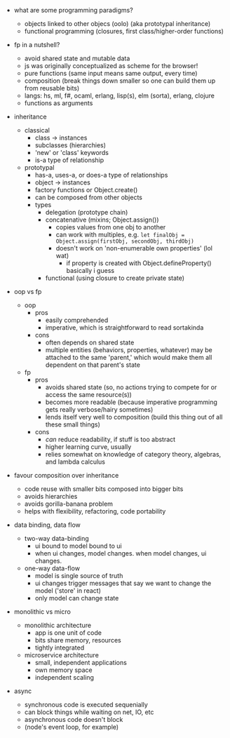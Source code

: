 * what are some programming paradigms?
  * objects linked to other objecs (oolo) (aka prototypal inheritance)
  * functional programming (closures, first class/higher-order functions)

* fp in a nutshell?
  * avoid shared state and mutable data
  * js was originally conceptualized as scheme for the browser!
  * pure functions (same input means same output, every time)
  * composition (break things down smaller so one can build them up from reusable bits)
  * langs: hs, ml, f#, ocaml, erlang, lisp(s), elm (sorta), erlang, clojure
  * functions as arguments

* inheritance
  * classical
    * class -> instances
    * subclasses (hierarchies)
    * 'new' or 'class' keywords
    * is-a type of relationship
  * prototypal
    * has-a, uses-a, or does-a type of relationships
    * object -> instances
    * factory functions or Object.create()
    * can be composed from other objects
    * types
      * delegation (prototype chain)
      * concatenative (mixins; Object.assign())
        * copies values from one obj to another
        * can work with multiples, e.g. `let finalObj = Object.assign(firstObj, secondObj, thirdObj)`
        * doesn't work on 'non-enumerable own properties' (lol wat)
          * if property is created with Object.defineProperty() basically i guess
      * functional (using closure to create private state)

* oop vs fp
  * oop
    * pros
      * easily comprehended
      * imperative, which is straightforward to read sortakinda
    * cons
      * often depends on shared state
      * multiple entities (behaviors, properties, whatever) may be attached to the same
        'parent,' which would make them all dependent on that parent's state
  * fp
    * pros
      * avoids shared state (so, no actions trying to compete for or access the same resource(s))
      * becomes more readable (because imperative programming gets really verbose/hairy sometimes)
      * lends itself very well to composition (build this thing out of all these small things)
    * cons
      * _can_ reduce readability, if stuff is too abstract
      * higher learning curve, usually
      * relies somewhat on knowledge of category theory, algebras, and lambda calculus

* favour composition over inheritance
  * code reuse with smaller bits composed into bigger bits
  * avoids hierarchies
  * avoids gorilla-banana problem
  * helps with flexibility, refactoring, code portability

* data binding, data flow
  * two-way data-binding
    * ui bound to model bound to ui
    * when ui changes, model changes. when model changes, ui changes.
  * one-way data-flow
    * model is single source of truth
    * ui changes trigger messages that say we want to change the model ('store' in react)
    * only model can change state

* monolithic vs micro
  * monolithic architecture
    * app is one unit of code
    * bits share memory, resources
    * tightly integrated
  * microservice architecture
    * small, independent applications
    * own memory space
    * independent scaling

* async
  * synchronous code is executed sequenially
  * can block things while waiting on net, IO, etc
  * asynchronous code doesn't block
  * (node's event loop, for example)

